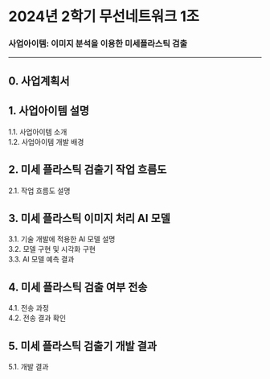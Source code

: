 # 2024년 2학기 무선네트워크 1조

### 사업아이템: 이미지 분석을 이용한 미세플라스틱 검출

---

## 0. 사업계획서

## 1. 사업아이템 설명<br/>

1.1. 사업아이템 소개<br/>
1.2. 사업아이템 개발 배경<br/>

## 2. 미세 플라스틱 검출기 작업 흐름도<br/>

2.1. 작업 흐름도 설명<br/>

## 3. 미세 플라스틱 이미지 처리 AI 모델<br/>

3.1. 기술 개발에 적용한 AI 모델 설명<br/>
3.2. 모델 구현 및 시각화 구현<br/>
3.3. AI 모델 예측 결과<br />

## 4. 미세 플라스틱 검출 여부 전송<br/>

4.1. 전송 과정<br/>
4.2. 전송 결과 확인<br/>

## 5. 미세 플라스틱 검출기 개발 결과<br/>

5.1. 개발 결과<br/>
